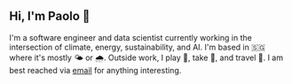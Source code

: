 ## Hi, I'm Paolo 👋

I'm a software engineer and data scientist currently working in the intersection of climate, energy, sustainability, and AI. I'm based in 🇸🇬 where it's mostly 🌤️ or 🌧️. Outside work, I play 🎾, take 📸, and travel 🧳. I am best reached via [email](joshuaacilo.13@gmail.com) for anything interesting.

<!--
**jpacil0/jpacil0** is a ✨ _special_ ✨ repository because its `README.md` (this file) appears on your GitHub profile.

Here are some ideas to get you started:

- 🔭 I’m currently working on ...
- 🌱 I’m currently learning ...
- 👯 I’m looking to collaborate on ...
- 🤔 I’m looking for help with ...
- 💬 Ask me about ...
- 📫 How to reach me: ...
- 😄 Pronouns: ...
- ⚡ Fun fact: ...
-->
